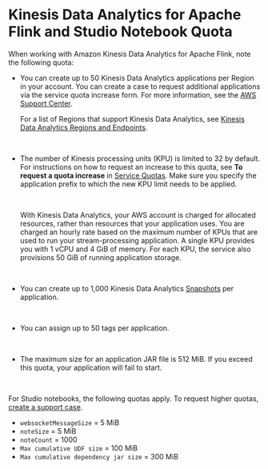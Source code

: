 # Kinesis Data Analytics for Apache Flink and Studio Notebook Quota<a name="limits"></a>

When working with Amazon Kinesis Data Analytics for Apache Flink, note the following quota:
+ You can create up to 50 Kinesis Data Analytics applications per Region in your account\. You can create a case to request additional applications via the service quota increase form\. For more information, see the [AWS Support Center](https://console.aws.amazon.com/support/home#/)\.

  For a list of Regions that support Kinesis Data Analytics, see [Kinesis Data Analytics Regions and Endpoints](https://docs.aws.amazon.com/general/latest/gr/rande.html#ka_region)\.

   
+ The number of Kinesis processing units \(KPU\) is limited to 32 by default\. For instructions on how to request an increase to this quota, see **To request a quota increase** in [Service Quotas](https://docs.aws.amazon.com/general/latest/gr/aws_service_limits.html)\. Make sure you specify the application prefix to which the new KPU limit needs to be applied\.

   

  With Kinesis Data Analytics, your AWS account is charged for allocated resources, rather than resources that your application uses\. You are charged an hourly rate based on the maximum number of KPUs that are used to run your stream\-processing application\. A single KPU provides you with 1 vCPU and 4 GiB of memory\. For each KPU, the service also provisions 50 GiB of running application storage\.

   
+ You can create up to 1,000 Kinesis Data Analytics [Snapshots](how-fault-snapshot.md) per application\. 

   
+ You can assign up to 50 tags per application\.

   
+ The maximum size for an application JAR file is 512 MiB\. If you exceed this quota, your application will fail to start\.

   

For Studio notebooks, the following quotas apply\. To request higher quotas, [create a support case](https://console.aws.amazon.com/support/home#/)\.
+ `websocketMessageSize` = 5 MiB
+ `noteSize` = 5 MiB
+ `noteCount` = 1000
+ `Max cumulative UDF size` = 100 MiB
+ `Max cumulative dependency jar size` = 300 MiB 